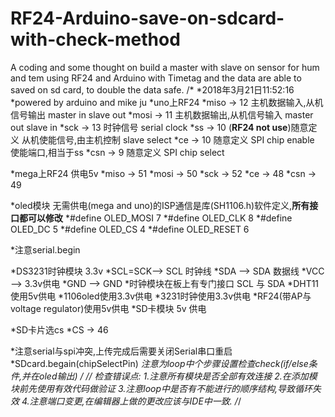 # RF24-Arduino-save-on-sdcard-with-check-method
A coding and some thought on build a master with slave on sensor for hum and tem using RF24 and Arduino with Timetag and the data are able to saved on sd card, to double the data safe.
/*
 *2018年3月21日11:52:16
 *powered by arduino and mike ju
 *uno上RF24
 *miso -> 12 主机数据输入,从机信号输出 master in slave out
 *mosi -> 11 主机数据输出,从机信号输入 master out slave in
 *sck -> 13 时钟信号 serial clock
 *ss -> 10 (**RF24 not use**)随意定义 从机使能信号,由主机控制 slave select
 *ce -> 10 随意定义  SPI chip enable 使能端口,相当于ss
 *csn -> 9 随意定义 SPI chip select

 *mega上RF24 供电5v
 *miso -> 51
 *mosi -> 50 
 *sck -> 52
 *ce -> 48
 *csn -> 49

 *oled模块 无需供电(mega and uno)的ISP通信是库(SH1106.h)软件定义,****所有接口都可以修改****
 *#define OLED_MOSI   7
 *#define OLED_CLK   8
 *#define OLED_DC    5
 *#define OLED_CS    4
 *#define OLED_RESET 6

 *注意serial.begin

 *DS3231时钟模块 3.3v
 *SCL=SCK--> SCL 时钟线
 *SDA --> SDA 数据线
 *VCC --> 3.3v供电
 *GND --> GND
 *时钟模块在板上有专门接口 SCL 与 SDA
 *DHT11使用5v供电
 *1106oled使用3.3v供电
 *3231时钟使用3.3v供电
 *RF24(带AP与voltage regulator)使用5v供电
 *SD卡模块 5v 供电

 *SD卡片选cs
 *CS -> 46

 *注意serial与spi冲突,上传完成后需要关闭Serial串口重启
 *SDcard.begain(chipSelectPin)
 *注意为loop中个步骤设置检查check(if/else条件,并在oled输出)
 */
 /*/
 检查错误点:
 1.注意所有模块是否全部有效连接
 2.在添加模块前先使用有效代码做验证
 3.注意loop中是否有不能进行的顺序结构,导致循环失效
 4.注意端口变更,在编辑器上做的更改应该与IDE中一致.
 /*/
 